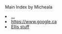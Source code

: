 Main Index by Micheala <br>

<li><a href="..">...</a>

<li><a href="..">https://www.google.ca<Google.ca/a>

<li><a href="https://githumb.com/hpssjellis/high-school-javascript-game-dev-assignment-images">Ellis stuff</a>
